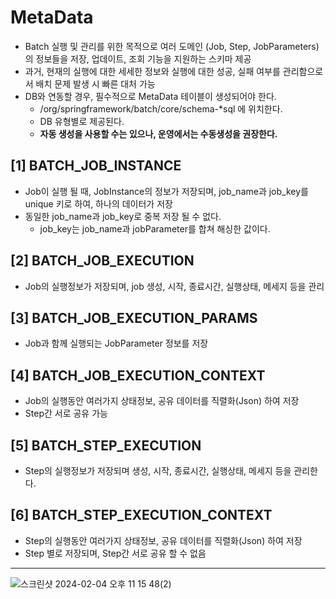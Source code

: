 # MetaData
- Batch 실행 및 관리를 위한 목적으로 여러 도메인 (Job, Step, JobParameters)의 정보들을 저장, 업데이트, 조회 기능을 지원하는 스키마 제공
- 과거, 현재의 실행에 대한 세세한 정보와 실행에 대한 성공, 실패 여부를 관리함으로서 배치 문제 발생 시 빠른 대처 가능
- DB와 연동할 경우, 필수적으로 MetaData 테이블이 생성되어야 한다.
    - /org/springframework/batch/core/schema-*sql 에 위치한다.
    - DB 유형별로 제공된다.
    - **자동 생성을 사용할 수는 있으나, 운영에서는 수동생성을 권장한다.**


## [1] BATCH_JOB_INSTANCE
- Job이 실행 될 때, JobInstance의 정보가 저장되며, job_name과 job_key를 unique 키로 하여, 하나의 데이터가 저장
- 동일한 job_name과 job_key로 중복 저장 될 수 없다.
  - job_key는 job_name과 jobParameter를 합쳐 해싱한 값이다.

## [2] BATCH_JOB_EXECUTION
- Job의 실행정보가 저장되며, job 생성, 시작, 종료시간, 실행상태, 메세지 등을 관리

## [3] BATCH_JOB_EXECUTION_PARAMS
- Job과 함께 실행되는 JobParameter 정보를 저장

## [4] BATCH_JOB_EXECUTION_CONTEXT
- Job의 실행동안 여러가지 상태정보, 공유 데이터를 직렬화(Json) 하여 저장
- Step간 서로 공유 가능

## [5] BATCH_STEP_EXECUTION
- Step의 실행정보가 저장되며 생성, 시작, 종료시간, 실행상태, 메세지 등을 관리한다.

## [6] BATCH_STEP_EXECUTION_CONTEXT
- Step의 실행동안 여러가지 상태정보, 공유 데이터를 직렬화(Json) 하여 저장
- Step 별로 저장되며, Step간 서로 공유 할 수 없음


---
![스크린샷 2024-02-04 오후 11 15 48(2)](https://github.com/ktj1997/TIL/assets/57896918/a73c3c34-a743-435b-a9cd-ff16dae48404)
